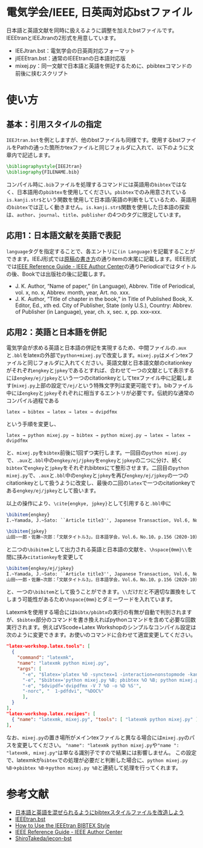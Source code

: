 # 電気学会/IEEE, 日英両対応bstファイル
日本語と英語文献を同時に扱えるように調整を加えたbstファイルです。
IEEEtranとIEEJtranの2形式を用意しています。

- IEEJtran.bst：電気学会の日英両対応フォーマット
- jIEEEtran.bst：通常のIEEEtranの日本語対応版
- mixej.py：同一文献で日本語と英語を併記するために、pbibtexコマンドの前後に挟むスクリプト

# 使い方

## 基本：引用スタイルの指定

`IEEJtran.bst`を例としますが、他のbstファイルも同様です。使用するbstファイルをPathの通った箇所かtexファイルと同じフォルダに入れて、以下のように文章内で記述します。

```tex
\bibliographystyle{IEEJtran}
\bibliography{FILENAME.bib}
```
コンパイル時に`.bib`ファイルを処理するコマンドには英語用の`bibtex`ではなく、日本語用の`pbibtex`を使用してください。`pbibtex`でのみ用意されている`is.kanji.str$`という関数を使用して日本語/英語の判断をしているため、英語用の`bibtex`では正しく動きません。`is.kanji.str$`関数を使用した日本語の探索は、`author`、`journal`、`title`、`publisher` の4つのタグに限定しています。

## 応用1：日本語文献を英語で表記
`language`タグを指定することで、各エントリに`(in Language)`を記載することができます。IEEJ形式では[原稿の書き方](https://www.iee.jp/tech_mtg/howto/)の通りitemの末尾に記載します。IEEE形式では[IEEE Reference Guide - IEEE Author Center](https://ieeeauthorcenter.ieee.org/wp-content/uploads/IEEE-Reference-Guide.pdf)の通りPeriodicalではタイトルの後、Bookでは出版社の後に記載します。
- J. K. Author, “Name of paper,” (in Language), Abbrev. Title of Periodical, vol. x, no. x, Abbrev. month, year, Art. no. xxx.
- J. K. Author, “Title of chapter in the book,” in Title of Published Book, X. Editor, Ed., xth ed. City of Publisher, State (only U.S.), Country: Abbrev. of Publisher (in Language), year, ch. x, sec. x, pp. xxx–xxx.


## 応用2：英語と日本語を併記

電気学会が求める英語と日本語の併記を実現するため、中間ファイルの`.aux`と`.bbl`をlatexの外部で`python+mixej.py`で改変します。`mixej.py`はメインtexファイルと同じフォルダに入れてください。英語文献と日本語文献のcitationkeyがそれぞれ`engkey`と`jpkey`であるとすれば、合わせて一つの文献として表示するには`engkey/ej/jpkey`という一つのcitationkeyとしてtexファイル中に記載します(`mixej.py`上部の設定で`/ej/`という特殊文字列は変更可能です)。bibファイル中には`engkey`と`jpkey`それぞれに相当するエントリが必要です。伝統的な通常のコンパイル過程である
```text
latex → bibtex → latex → latex → dvipdfmx
```
という手順を変更し、
```text
latex → python mixej.py → bibtex → python mixej.py → latex → latex → dvipdfmx
```
と、`mixej.py`を`bibtex`前後に1回ずつ実行します。一回目の`python mixej.py`で、`.aux`と`.bbl`中の`engkey/ej/jpkey`を`engkey`と`jpkey`の二つに分け、続く`bibtex`で`engkey`と`jpkey`をそれぞれbibtexにて整形させます。二回目の`python mixej.py`で、`.aux`と`.bbl`中の`engkey`と`jpkey`を再び`engkey/ej/jpkey`の一つのcitationkeyとして扱うように改変し、最後の二回の`latex`で一つのcitationkeyである`engkey/ej/jpkey`として扱います。

以上の操作により、`\cite{engkye, jpkey}`として引用すると`.bbl`中に
```latex
\bibitem{engkey}
I.~Yamada, J.~Sato: ``Article title3'', Japanese Transaction, Vol.6, No.10, p.156 (2020-10) (in Japanese)

\bibitem{jpkey}
山田~一郎・佐藤~次郎：「文献タイトル3」，日本語学会，Vol.6，No.10，p.156（2020-10）
```
と二つの`\bibitem`として出力される英語と日本語の文献を、`\hspace{0mm}\\`を間に挟み`citationkey`を変更して
```latex
\bibitem{engkey/ej/jpkey}
I.~Yamada, J.~Sato: ``Article title3'', Japanese Transaction, Vol.6, No.10, p.156 (2020-10)(in Japanese)\hspace{0mm}\\
山田~一郎・佐藤~次郎：「文献タイトル3」，日本語学会，Vol.6，No.10，p.156（2020-10）
```
と、一つの`\bibitem`として扱うことができます。`\\`だけだと不適切な置換をしてしまう可能性があるため`\hspace{0mm}`とダミーワードを入れています。

Latexmkを使用する場合には`bibtx/pbibtx`の実行の有無が自動で判別されますが、`$bibtex`部分のコマンドを書き換えればpythonコマンドを含めて必要な回数実行されます。例えばVScode+Latex Workshopのシンプルなコンパイル設定は次のように変更できます。お使いのコマンドに合わせて適宜変更してください。

```json
"latex-workshop.latex.tools": [
  {
    "command": "latexmk",
    "name": "latexmk python mixej.py",
    "args": [
      "-e", "$latex='platex %O -synctex=1 -interaction=nonstopmode -kanji=utf8 -file-line-error %S'",
      "-e", "$bibtex='python mixej.py %B; pbibtex %O %B; python mixej.py %B'",
      "-e", "$dvipdf='dvipdfmx -V 7 %O -o %D %S'",
      "-norc", "  1-pdfdvi", "%DOC%"
      ],
  }
],
"latex-workshop.latex.recipes": [
  { "name": "latexmk, mixej.py", "tools": [ "latexmk python mixej.py" ] }
],
```
なお、`mixej.py`の置き場所がメインtexファイルと異なる場合には`mixej.py`のパスを変更してください。
`"name": "latexmk python mixej.py`や`"name ": "latexmk, mixej.py"`は単なる識別子ですので結果には影響しません。
この設定で、latexmkが`bibtex`での処理が必要だと判断した場合に、`python mixej.py %B`→`pbibtex %B`→`python mixej.py %B`と連続して処理を行ってくれます。

# 参考文献
- [日本語と英語を混ぜられるようにbibtexスタイルファイルを改造しよう](https://qiita.com/HexagramNM/items/3ad757a9f5ee5d15e363#_reference-2be0cc9a71381591bb17)
- [IEEEtran.bst](http://tug.ctan.org/tex-archive/macros/latex/contrib/IEEEtran/bibtex/IEEEtran.bst)
- [How to Use the IEEEtran BIBTEX Style](http://ftp.jaist.ac.jp/pub/CTAN/macros/latex/contrib/IEEEtran/bibtex/IEEEtran_bst_HOWTO.pdf)
- [IEEE Reference Guide - IEEE Author Center](https://ieeeauthorcenter.ieee.org/wp-content/uploads/IEEE-Reference-Guide.pdf)
- [ShiroTakeda/jecon-bst](https://github.com/ShiroTakeda/jecon-bst)